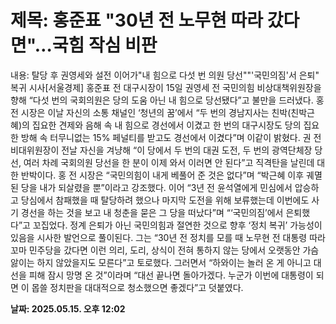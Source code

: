 # **제목: 홍준표 "30년 전 노무현 따라 갔다면"…국힘 작심 비판**

  내용: 탈당 후 권영세와 설전 이어가"내 힘으로 다섯 번 의원 당선""'국민의짐'서 은퇴" 복귀 시사[서울경제] 홍준표 전 대구시장이 15일 권영세 전 국민의힘 비상대책위원장을 향해 “다섯 번의 국회의원은 당의 도움 아닌 내 힘으로 당선됐다”고 불만을 드러냈다. 홍 전 시장은 이날 자신의 소통 채널인 ‘청년의 꿈’에서 “두 번의 경남지사는 친박(친박근혜)의 집요한 견제와 음해 속 내 힘으로 경선에서 이겼고 한 번의 대구시장도 당의 집요한 방해 속 터무니없는 15% 페널티를 받고도 경선에서 이겼다”며 이같이 밝혔다. 권 전 비대위원장이 전날 자신을 겨냥해 “이 당에서 두 번의 대권 도전, 두 번의 광역단체장 당선, 여러 차례 국회의원 당선을 한 분이 이제 와서 이러면 안 된다”고 직격탄을 날린데 대한 반박이다. 홍 전 시장은 “국민의힘이 내게 베풀어 준 것은 없다”며 “박근혜 이후 궤멸된 당을 내가 되살렸을 뿐”이라고 강조했다. 이어 “3년 전 윤석열에게 민심에서 압승하고 당심에서 참패했을 때 탈당하려 했으나 마지막 도전을 위해 보류했는데 이번에도 사기 경선을 하는 것을 보고 내 청춘을 묻은 그 당을 떠났다”며 “‘국민의짐’에서 은퇴했다”고 꼬집었다. 정계 은퇴가 아닌 국민의힘과 절연한 것으로 향후 ‘정치 복귀’ 가능성이 있음을 시사한 발언으로 풀이된다. 그는 “30년 전 정치를 모를 때 노무현 전 대통령 따라 꼬마 민주당을 갔다면 이런 의리, 도리, 상식이 전혀 통하지 않는 당에서 오랫동안 가슴앓이는 하지 않았을지도 모른다”고 토로했다. 그러면서 “하와이는 놀러 온 게 아니고 대선을 피해 잠시 망명 온 것”이라며 “대선 끝나면 돌아가겠다. 누군가 이번에 대통령이 되면 이 몹쓸 정치판을 대대적으로 청소했으면 좋겠다”고 덧붙였다.

  **날짜: 2025.05.15. 오후 12:02**